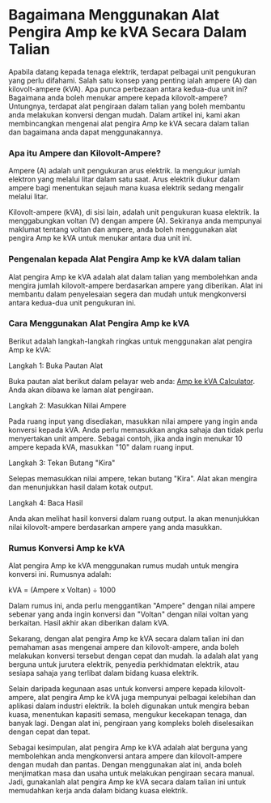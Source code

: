 Bagaimana Menggunakan Alat Pengira Amp ke kVA Secara Dalam Talian
=================================================================

Apabila datang kepada tenaga elektrik, terdapat pelbagai unit pengukuran yang perlu difahami. Salah satu konsep yang penting ialah ampere (A) dan kilovolt-ampere (kVA). Apa punca perbezaan antara kedua-dua unit ini? Bagaimana anda boleh menukar ampere kepada kilovolt-ampere? Untungnya, terdapat alat pengiraan dalam talian yang boleh membantu anda melakukan konversi dengan mudah. Dalam artikel ini, kami akan membincangkan mengenai alat pengira Amp ke kVA secara dalam talian dan bagaimana anda dapat menggunakannya.

### Apa itu Ampere dan Kilovolt-Ampere?

Ampere (A) adalah unit pengukuran arus elektrik. Ia mengukur jumlah elektron yang melalui litar dalam satu saat. Arus elektrik diukur dalam ampere bagi menentukan sejauh mana kuasa elektrik sedang mengalir melalui litar.

Kilovolt-ampere (kVA), di sisi lain, adalah unit pengukuran kuasa elektrik. Ia menggabungkan voltan (V) dengan ampere (A). Sekiranya anda mempunyai maklumat tentang voltan dan ampere, anda boleh menggunakan alat pengira Amp ke kVA untuk menukar antara dua unit ini.

### Pengenalan kepada Alat Pengira Amp ke kVA dalam talian

Alat pengira Amp ke kVA adalah alat dalam talian yang membolehkan anda mengira jumlah kilovolt-ampere berdasarkan ampere yang diberikan. Alat ini membantu dalam penyelesaian segera dan mudah untuk mengkonversi antara kedua-dua unit pengukuran ini.

### Cara Menggunakan Alat Pengira Amp ke kVA

Berikut adalah langkah-langkah ringkas untuk menggunakan alat pengira Amp ke kVA:

Langkah 1: Buka Pautan Alat

Buka pautan alat berikut dalam pelayar web anda: [Amp ke kVA Calculator](https://www.onlinecalculatorsfree.com/ms/tools/amps-to-kva-calculator.html). Anda akan dibawa ke laman alat pengiraan.

Langkah 2: Masukkan Nilai Ampere

Pada ruang input yang disediakan, masukkan nilai ampere yang ingin anda konversi kepada kVA. Anda perlu memasukkan angka sahaja dan tidak perlu menyertakan unit ampere. Sebagai contoh, jika anda ingin menukar 10 ampere kepada kVA, masukkan "10" dalam ruang input.

Langkah 3: Tekan Butang "Kira"

Selepas memasukkan nilai ampere, tekan butang "Kira". Alat akan mengira dan menunjukkan hasil dalam kotak output.

Langkah 4: Baca Hasil

Anda akan melihat hasil konversi dalam ruang output. Ia akan menunjukkan nilai kilovolt-ampere berdasarkan ampere yang anda masukkan.

### Rumus Konversi Amp ke kVA

Alat pengira Amp ke kVA menggunakan rumus mudah untuk mengira konversi ini. Rumusnya adalah:

kVA = (Ampere x Voltan) ÷ 1000

Dalam rumus ini, anda perlu menggantikan "Ampere" dengan nilai ampere sebenar yang anda ingin konversi dan "Voltan" dengan nilai voltan yang berkaitan. Hasil akhir akan diberikan dalam kVA.

Sekarang, dengan alat pengira Amp ke kVA secara dalam talian ini dan pemahaman asas mengenai ampere dan kilovolt-ampere, anda boleh melakukan konversi tersebut dengan cepat dan mudah. Ia adalah alat yang berguna untuk jurutera elektrik, penyedia perkhidmatan elektrik, atau sesiapa sahaja yang terlibat dalam bidang kuasa elektrik.

Selain daripada kegunaan asas untuk konversi ampere kepada kilovolt-ampere, alat pengira Amp ke kVA juga mempunyai pelbagai kelebihan dan aplikasi dalam industri elektrik. Ia boleh digunakan untuk mengira beban kuasa, menentukan kapasiti semasa, mengukur kecekapan tenaga, dan banyak lagi. Dengan alat ini, pengiraan yang kompleks boleh diselesaikan dengan cepat dan tepat.

Sebagai kesimpulan, alat pengira Amp ke kVA adalah alat berguna yang membolehkan anda mengkonversi antara ampere dan kilovolt-ampere dengan mudah dan pantas. Dengan menggunakan alat ini, anda boleh menjimatkan masa dan usaha untuk melakukan pengiraan secara manual. Jadi, gunakanlah alat pengira Amp ke kVA secara dalam talian ini untuk memudahkan kerja anda dalam bidang kuasa elektrik.